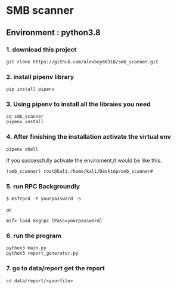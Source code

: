 # SMB scanner
## Environment : python3.8
### 1. download this project
```
git clone https://github.com/alexboy60318/smb_scanner.git
```
### 2. install pipenv library
```
pip install pipenv
```
### 3. Using pipenv to install all the libraies you need
```
cd smb_scanner
pipenv install
```
### 4. After finishing the installation activate the virtual env
```
pipenv shell
```
If you successfully activate the enviroment,it would be like this.
```
(smb_scanner) root@kali:/home/kali/Desktop/smb_scanner#
```
### 5. run RPC Backgroundly
```
$ msfrpcd -P yourpassword -S
```
or
```
msf> load msgrpc [Pass=yourpassword]
```
### 6. run the program
```
python3 main.py
python3 report_generator.py
```

### 7. go to data/report get the report
```
cd data/report/<yourfile>

```